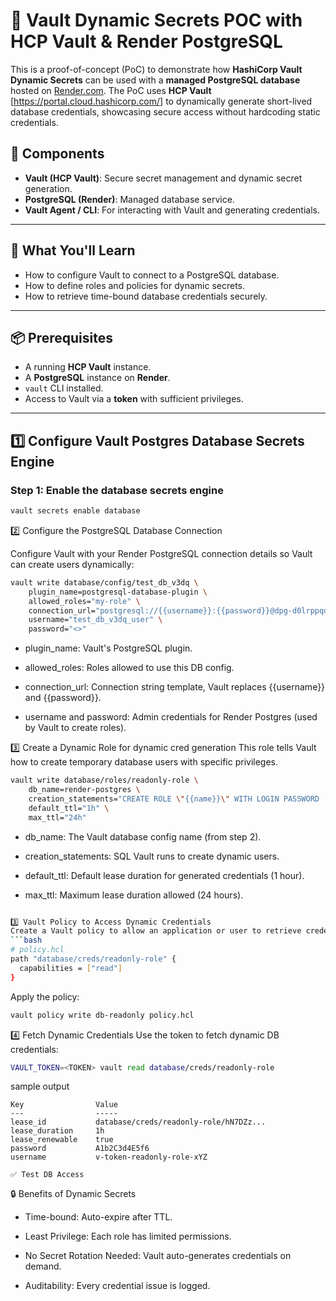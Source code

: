 # 🔐 Vault Dynamic Secrets POC with HCP Vault & Render PostgreSQL

This is a proof-of-concept (PoC) to demonstrate how **HashiCorp Vault Dynamic Secrets** can be used with a **managed PostgreSQL database** hosted on [Render.com](https://render.com/). The PoC uses **HCP Vault** [https://portal.cloud.hashicorp.com/] to dynamically generate short-lived database credentials, showcasing secure access without hardcoding static credentials.

## 🧩 Components

- **Vault (HCP Vault)**: Secure secret management and dynamic secret generation.
- **PostgreSQL (Render)**: Managed database service.
- **Vault Agent / CLI**: For interacting with Vault and generating credentials.

---

## 🚀 What You'll Learn

- How to configure Vault to connect to a PostgreSQL database.
- How to define roles and policies for dynamic secrets.
- How to retrieve time-bound database credentials securely.

---

## 📦 Prerequisites

- A running **HCP Vault** instance.
- A **PostgreSQL** instance on **Render**.
- `vault` CLI installed.
- Access to Vault via a **token** with sufficient privileges.

---

## 1️⃣ Configure Vault Postgres Database Secrets Engine

### Step 1: Enable the database secrets engine

```bash
vault secrets enable database
```
2️⃣ Configure the PostgreSQL Database Connection

Configure Vault with your Render PostgreSQL connection details so Vault can create users dynamically:
```bash
vault write database/config/test_db_v3dq \
    plugin_name=postgresql-database-plugin \
    allowed_roles="my-role" \
    connection_url="postgresql://{{username}}:{{password}}@dpg-d0lrppqdbo4c73c7nr2g-a.oregon-postgres.render.com:5432/test_db_v3dq?sslmode=require" \
    username="test_db_v3dq_user" \
    password="<>"

```
- plugin_name: Vault's PostgreSQL plugin.

- allowed_roles: Roles allowed to use this DB config.

- connection_url: Connection string template, Vault replaces {{username}} and {{password}}.

- username and password: Admin credentials for Render Postgres (used by Vault to create roles).

3️⃣ Create a Dynamic Role for dynamic cred generation
This role tells Vault how to create temporary database users with specific privileges.

```bash
vault write database/roles/readonly-role \
    db_name=render-postgres \
    creation_statements="CREATE ROLE \"{{name}}\" WITH LOGIN PASSWORD '{{password}}' VALID UNTIL '{{expiration}}'; GRANT CONNECT ON DATABASE <DB_NAME> TO \"{{name}}\";" \
    default_ttl="1h" \
    max_ttl="24h"
```
- db_name: The Vault database config name (from step 2).

- creation_statements: SQL Vault runs to create dynamic users.

- default_ttl: Default lease duration for generated credentials (1 hour).

- max_ttl: Maximum lease duration allowed (24 hours).

```bash

3️⃣ Vault Policy to Access Dynamic Credentials
Create a Vault policy to allow an application or user to retrieve credentials:
```bash
# policy.hcl
path "database/creds/readonly-role" {
  capabilities = ["read"]
}
```

Apply the policy:

```bash
vault policy write db-readonly policy.hcl
```

4️⃣ Fetch Dynamic Credentials
Use the token to fetch dynamic DB credentials:
```bash
VAULT_TOKEN=<TOKEN> vault read database/creds/readonly-role

```
sample output
```
Key                Value
---                -----
lease_id           database/creds/readonly-role/hN7DZz...
lease_duration     1h
lease_renewable    true
password           A1b2C3d4E5f6
username           v-token-readonly-role-xYZ

✅ Test DB Access
```

🔒 Benefits of Dynamic Secrets

- Time-bound: Auto-expire after TTL.

- Least Privilege: Each role has limited permissions.

- No Secret Rotation Needed: Vault auto-generates credentials on demand.

- Auditability: Every credential issue is logged.

